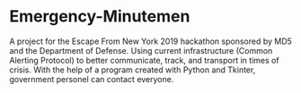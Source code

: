 # Emergency-Minutemen
A project for the Escape From New York 2019 hackathon sponsored by MD5 and the Department of Defense.
Using current infrastructure (Common Alerting Protocol) to better communicate, track, and transport in times of crisis.
With the help of a program created with Python and Tkinter, government personel can contact everyone.
